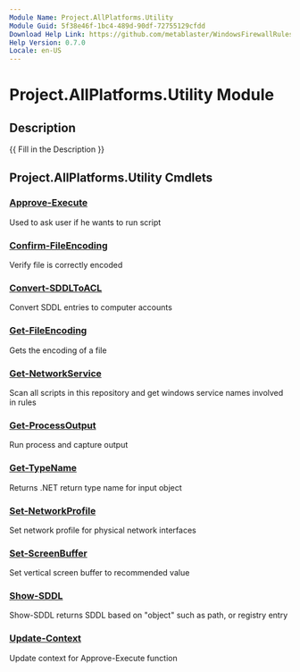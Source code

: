```yaml
---
Module Name: Project.AllPlatforms.Utility
Module Guid: 5f38e46f-1bc4-489d-90df-72755129cfdd
Download Help Link: https://github.com/metablaster/WindowsFirewallRuleset/tree/master/Config/HelpContent/0.7.0
Help Version: 0.7.0
Locale: en-US
---
```


# Project.AllPlatforms.Utility Module

## Description

{{ Fill in the Description }}

## Project.AllPlatforms.Utility Cmdlets

### [Approve-Execute](Approve-Execute.md)

Used to ask user if he wants to run script

### [Confirm-FileEncoding](Confirm-FileEncoding.md)

Verify file is correctly encoded

### [Convert-SDDLToACL](Convert-SDDLToACL.md)

Convert SDDL entries to computer accounts

### [Get-FileEncoding](Get-FileEncoding.md)

Gets the encoding of a file

### [Get-NetworkService](Get-NetworkService.md)

Scan all scripts in this repository and get windows service names involved in rules

### [Get-ProcessOutput](Get-ProcessOutput.md)

Run process and capture output

### [Get-TypeName](Get-TypeName.md)

Returns .NET return type name for input object

### [Set-NetworkProfile](Set-NetworkProfile.md)

Set network profile for physical network interfaces

### [Set-ScreenBuffer](Set-ScreenBuffer.md)

Set vertical screen buffer to recommended value

### [Show-SDDL](Show-SDDL.md)

Show-SDDL returns SDDL based on "object" such as path, or registry entry

### [Update-Context](Update-Context.md)

Update context for Approve-Execute function
